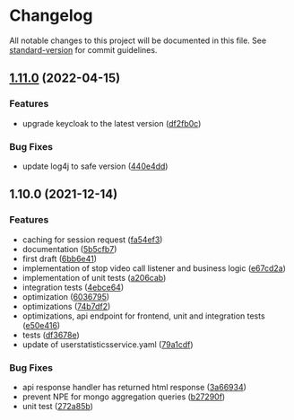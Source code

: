 # Changelog

All notable changes to this project will be documented in this file. See [standard-version](https://github.com/conventional-changelog/standard-version) for commit guidelines.

## [1.11.0](https://github.com/CaritasDeutschland/caritas-onlineBeratung-statisticsService/compare/v1.10.0...v1.11.0) (2022-04-15)


### Features

* upgrade keycloak to the latest version ([df2fb0c](https://github.com/CaritasDeutschland/caritas-onlineBeratung-statisticsService/commit/df2fb0c4588d15de1ce52ee9e8a07ba95121c42d))


### Bug Fixes

* update log4j to safe version ([440e4dd](https://github.com/CaritasDeutschland/caritas-onlineBeratung-statisticsService/commit/440e4dd6d9039baaf5e043b041ea54f3659ce492))

## 1.10.0 (2021-12-14)


### Features

* caching for session request ([fa54ef3](https://github.com/CaritasDeutschland/caritas-onlineBeratung-statisticsService/commit/fa54ef3e166a397c39d13b0db38740ec2c458f49))
* documentation ([5b5cfb7](https://github.com/CaritasDeutschland/caritas-onlineBeratung-statisticsService/commit/5b5cfb72ed1ed6f0f1d6cbeb1e6daf3302eb1678))
* first draft ([6bb6e41](https://github.com/CaritasDeutschland/caritas-onlineBeratung-statisticsService/commit/6bb6e41ffc6a3ff7772ea4e2b1a6374451cf593c))
* implementation of stop video call listener and business logic ([e67cd2a](https://github.com/CaritasDeutschland/caritas-onlineBeratung-statisticsService/commit/e67cd2a60e187d0bad03a876dc25e0d9c7a3498b))
* implementation of unit tests ([a206cab](https://github.com/CaritasDeutschland/caritas-onlineBeratung-statisticsService/commit/a206cab1a2352a45bafbd0cc7c8736073bcc8a90))
* integration tests ([4ebce64](https://github.com/CaritasDeutschland/caritas-onlineBeratung-statisticsService/commit/4ebce644b3e6afc08de401df1428223b486537a0))
* optimization ([6036795](https://github.com/CaritasDeutschland/caritas-onlineBeratung-statisticsService/commit/6036795e8bbedfee342554c20df095933fcd15a2))
* optimizations ([74b7df2](https://github.com/CaritasDeutschland/caritas-onlineBeratung-statisticsService/commit/74b7df2c7fb04973eb2d3c71abeb93598356342e))
* optimizations, api endpoint for frontend, unit and integration tests ([e50e416](https://github.com/CaritasDeutschland/caritas-onlineBeratung-statisticsService/commit/e50e4162e394937c4c255be6c5b23af07dbb27b2))
* tests ([df3678e](https://github.com/CaritasDeutschland/caritas-onlineBeratung-statisticsService/commit/df3678e097cf688d331de7830c79ff39104d66b4))
* update of userstatisticsservice.yaml ([79a1cdf](https://github.com/CaritasDeutschland/caritas-onlineBeratung-statisticsService/commit/79a1cdff45e67aea94a0a1e8cb51e7d79a1e3f2b))


### Bug Fixes

* api response handler has returned html response ([3a66934](https://github.com/CaritasDeutschland/caritas-onlineBeratung-statisticsService/commit/3a669344f2b0c79edfee62e072f3c043ad2b4bdb))
* prevent NPE for mongo aggregation queries ([b27290f](https://github.com/CaritasDeutschland/caritas-onlineBeratung-statisticsService/commit/b27290ff7d5091cd76d9213c3b3845d9b0086419))
* unit test ([272a85b](https://github.com/CaritasDeutschland/caritas-onlineBeratung-statisticsService/commit/272a85b6e9583f67e45e03b6e96206085a15cefd))
